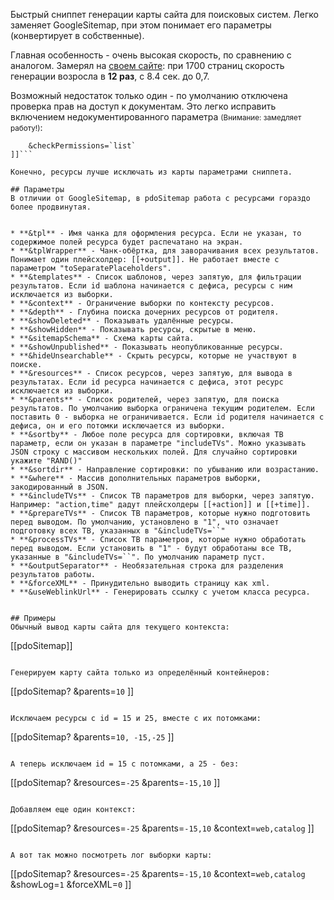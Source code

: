 Быстрый сниппет генерации карты сайта для поисковых систем. Легко заменяет GoogleSitemap, при этом понимает его параметры (конвертирует в собственные).

Главная особенность - очень высокая скорость, по сравнению с аналогом. Замерял на <a href="/sitemap.xml">своем сайте</a>: при 1700 страниц скорость генерации возросла в **12 раз**, с 8.4 сек. до 0,7.

Возможный недостаток только один - по умолчанию отключена проверка прав на доступ к документам. Это легко исправить включением недокументированного параметра <small>(Внимание: замедляет работу!)</small>:
```[[!pdoSitemap?
	&checkPermissions=`list`
]]```

Конечно, ресурсы лучше исключать из карты параметрами сниппета.

## Параметры
В отличии от GoogleSitemap, в pdoSitemap работа с ресурсами гораздо более продвинутая.


* **&tpl** - Имя чанка для оформления ресурса. Если не указан, то содержимое полей ресурса будет распечатано на экран.
* **&tplWrapper** - Чанк-обёртка, для заворачивания всех результатов. Понимает один плейсхолдер: [[+output]]. Не работает вместе с параметром "toSeparatePlaceholders".
* **&templates** - Список шаблонов, через запятую, для фильтрации результатов. Если id шаблона начинается с дефиса, ресурсы с ним исключается из выборки.
* **&context** - Ограничение выборки по контексту ресурсов.
* **&depth** - Глубина поиска дочерних ресурсов от родителя.
* **&showDeleted** - Показывать удалённые ресурсы.
* **&showHidden** - Показывать ресурсы, скрытые в меню.
* **&sitemapSchema** - Схема карты сайта.
* **&showUnpublished** - Показывать неопубликованные ресурсы.
* **&hideUnsearchable** - Скрыть ресурсы, которые не участвуют в поиске.
* **&resources** - Список ресурсов, через запятую, для вывода в результатах. Если id ресурса начинается с дефиса, этот ресурс исключается из выборки.
* **&parents** - Список родителей, через запятую, для поиска результатов. По умолчанию выборка ограничена текущим родителем. Если поставить 0 - выборка не ограничивается. Если id родителя начинается с дефиса, он и его потомки исключается из выборки.
* **&sortby** - Любое поле ресурса для сортировки, включая ТВ параметр, если он указан в параметре "includeTVs". Можно указывать JSON строку с массивом нескольких полей. Для случайно сортировки укажите "RAND()"
* **&sortdir** - Направление сортировки: по убыванию или возрастанию.
* **&where** - Массив дополнительных параметров выборки, закодированный в JSON.
* **&includeTVs** - Список ТВ параметров для выборки, через запятую. Например: "action,time" дадут плейсхолдеры [[+action]] и [[+time]].
* **&prepareTVs** - Список ТВ параметров, которые нужно подготовить перед выводом. По умолчанию, установлено в "1", что означает подготовку всех ТВ, указанных в "&includeTVs=``"
* **&processTVs** - Список ТВ параметров, которые нужно обработать перед выводом. Если установить в "1" - будут обработаны все ТВ, указанные в "&includeTVs=``". По умолчанию параметр пуст.
* **&outputSeparator** - Необязательная строка для разделения результатов работы.
* **&forceXML** - Принудительно выводить страницу как xml.
* **&useWeblinkUrl** - Генерировать ссылку с учетом класса ресурса.


## Примеры
Обычный вывод карты сайта для текущего контекста:
```
[[pdoSitemap]]
```

Генерируем карту сайта только из определённый контейнеров:
```
[[pdoSitemap?
	&parents=`10`
]]
```

Исключаем ресурсы с id = 15 и 25, вместе с их потомками:
```
[[pdoSitemap?
	&parents=`10, -15,-25`
]]
```

А теперь исключаем id = 15 с потомками, а 25 - без:
```
[[pdoSitemap?
	&resources=`-25`
	&parents=`-15,10`
]]
```

Добавляем еще один контекст:
```
[[pdoSitemap?
	&resources=`-25`
	&parents=`-15,10`
	&context=`web,catalog`
]]
```

А вот так можно посмотреть лог выборки карты:
```
[[pdoSitemap?
	&resources=`-25`
	&parents=`-15,10`
	&context=`web,catalog`
	&showLog=`1`
	&forceXML=`0`
]]
```